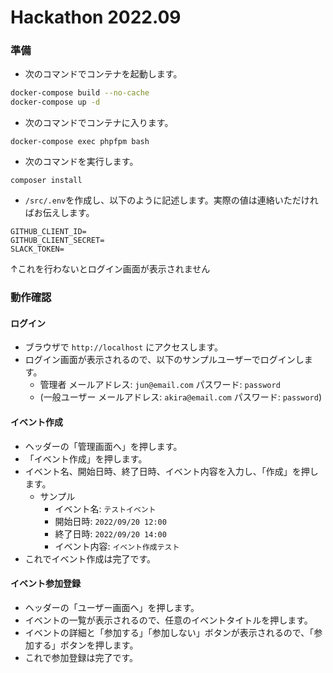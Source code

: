 # Hackathon 2022.09

### 準備
- 次のコマンドでコンテナを起動します。
```bash
docker-compose build --no-cache
docker-compose up -d
```

- 次のコマンドでコンテナに入ります。
```
docker-compose exec phpfpm bash
```

- 次のコマンドを実行します。
```
composer install
```

- `/src/.env`を作成し、以下のように記述します。実際の値は連絡いただければお伝えします。
```env
GITHUB_CLIENT_ID=
GITHUB_CLIENT_SECRET=
SLACK_TOKEN=
```
↑これを行わないとログイン画面が表示されません

### 動作確認
#### ログイン
- ブラウザで `http://localhost` にアクセスします。
- ログイン画面が表示されるので、以下のサンプルユーザーでログインします。
    - 管理者 メールアドレス: `jun@email.com` パスワード: `password`
    - (一般ユーザー メールアドレス: `akira@email.com` パスワード: `password`)

#### イベント作成
- ヘッダーの「管理画面へ」を押します。
- 「イベント作成」を押します。
- イベント名、開始日時、終了日時、イベント内容を入力し、「作成」を押します。
    - サンプル
        - イベント名: `テストイベント`
        - 開始日時: `2022/09/20 12:00`
        - 終了日時: `2022/09/20 14:00`
        - イベント内容: `イベント作成テスト`
- これでイベント作成は完了です。

#### イベント参加登録
- ヘッダーの「ユーザー画面へ」を押します。
- イベントの一覧が表示されるので、任意のイベントタイトルを押します。
- イベントの詳細と「参加する」「参加しない」ボタンが表示されるので、「参加する」ボタンを押します。
- これで参加登録は完了です。
